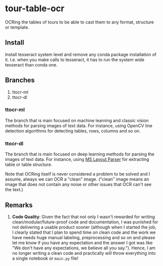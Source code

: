 # tour-table-ocr

OCRing the tables of tours to be able to cast them to any format, structure or template.

## Install
Install tesseract system level and remove any conda package installation of it. I.e. when you make calls to tesseract,
it has to run the system wide tesseract than conda one. 

## Branches
1. ttocr-ml
2. ttocr-dl

### ttocr-ml
The branch that is main focused on machine learning and classic vision methods for parsing images of text data. For instance, using OpenCV line detection
algorithms for detecting tables, rows, columns and so on.

### ttocr-dl
The branch that is main focused on deep learning methods for parsing the images of text data. For instance, using
[MS Layout Parser](https://github.com/Layout-Parser/layout-parser) for extracting table or table structure.

Note that OCRing itself is never considered a problem to be solved and I assume, always we can OCR a "clean" image. ("clean" image means an image that does not contain any noise or other issues that OCR can't see the text.)

## Remarks
1. **Code Quality**: Given the fact that not only I wasn't rewarded for writing clean/modular/future-proof code and documentation, I was punished for not delivering
a usable product sooner (although when I started the job, I clearly stated that I plan to spend time on clean code and the work we have needs huge manual labeling,
preprocessing and so on and please let me know if you have any expectation and the answer I got was like "We don't have any expectations, we believe all you say.").
Hence, I am no longer writing a clean code and practically will throw everything into a single notebook or `main.py` file!
